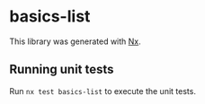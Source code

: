 # basics-list

This library was generated with [Nx](https://nx.dev).

## Running unit tests

Run `nx test basics-list` to execute the unit tests.
